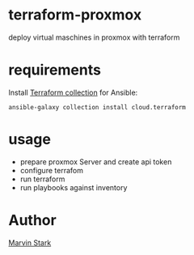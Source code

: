# terraform-proxmox
deploy virtual maschines in proxmox with terraform

# requirements
Install [Terraform collection](https://galaxy.ansible.com/cloud/terraform) for Ansible:
```
ansible-galaxy collection install cloud.terraform
```

# usage
- prepare proxmox Server and create api token
- configure terrafom
- run terraform
- run playbooks against inventory

# Author
[Marvin Stark](https://github.com/marvhh)